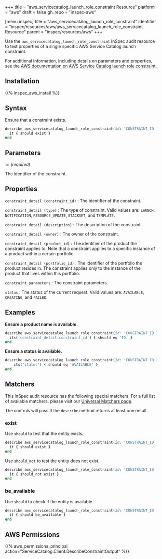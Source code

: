 +++
title = "aws_servicecatalog_launch_role_constraint Resource"
platform = "aws"
draft = false
gh_repo = "inspec-aws"

[menu.inspec]
title = "aws_servicecatalog_launch_role_constraint"
identifier = "inspec/resources/aws/aws_servicecatalog_launch_role_constraint Resource"
parent = "inspec/resources/aws"
+++

Use the `aws_servicecatalog_launch_role_constraint` InSpec audit resource to test properties of a single specific AWS Service Catalog launch constraint.

For additional information, including details on parameters and properties, see the [AWS documentation on AWS Service Catalog launch role constraint](https://docs.aws.amazon.com/AWSCloudFormation/latest/UserGuide/aws-resource-servicecatalog-launchroleconstraint.html).

## Installation

{{% inspec_aws_install %}}

## Syntax

Ensure that a constraint exists.

```ruby
describe aws_servicecatalog_launch_role_constraint(id: 'CONSTRAINT_ID') do
  it { should exist }
end
```

## Parameters

`id` _(required)_

The identifier of the constraint.

## Properties

`constraint_detail (constraint_id)`
: The identifier of the constraint.

`constraint_detail (type)`
: The type of constraint. Valid values are: `LAUNCH`, `NOTIFICATION`, `RESOURCE_UPDATE`, `STACKSET`, and `TEMPLATE`.

`constraint_detail (description)`
: The description of the constraint.

`constraint_detail (owner)`
: The owner of the constraint.

`constraint_detail (product_id)`
: The identifier of the product the constraint applies to. Note that a constraint applies to a specific instance of a product within a certain portfolio.

`constraint_detail (portfolio_id)`
: The identifier of the portfolio the product resides in. The constraint applies only to the instance of the product that lives within this portfolio.

`constraint_parameters`
: The constraint parameters.

`status`
: The status of the current request. Valid values are: `AVAILABLE`, `CREATING`, and `FAILED`.

## Examples

**Ensure a product name is available.**

```ruby
describe aws_servicecatalog_launch_role_constraint(id: 'CONSTRAINT_ID') do
  its('constraint_detail.constraint_id') { should eq 'ID' }
end
```

**Ensure a status is available.**

```ruby
describe aws_servicecatalog_launch_role_constraint(id: 'CONSTRAINT_ID') do
    its('status') { should eq 'AVAILABLE' }
end
```

## Matchers

This InSpec audit resource has the following special matchers. For a full list of available matchers, please visit our [Universal Matchers page](https://www.inspec.io/docs/reference/matchers/).

The controls will pass if the `describe` method returns at least one result.

### exist

Use `should` to test that the entity exists.

```ruby
describe aws_servicecatalog_launch_role_constraint(id: 'CONSTRAINT_ID') do
  it { should exist }
end
```

Use `should_not` to test the entity does not exist.

```ruby
describe aws_servicecatalog_launch_role_constraint(id: 'CONSTRAINT_ID') do
  it { should_not exist }
end
```

### be_available

Use `should` to check if the entity is available.

```ruby
describe aws_servicecatalog_launch_role_constraint(id: 'CONSTRAINT_ID') do
  it { should be_available }
end
```

## AWS Permissions

{{% aws_permissions_principal action="ServiceCatalog:Client:DescribeConstraintOutput" %}}
